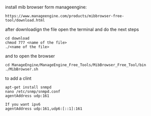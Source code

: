 install mib browser form manageengine:
```
https://www.manageengine.com/products/mibbrowser-free-tool/download.html
```
after downloadign the file open the terminal and do the next steps 
```
cd download 
chmod 777 <name of the file>
./<name of the file>
```

and to open the browser 

```
cd ManageEngine/ManageEngine_Free_Tools/MibBrowser_Free_Tool/bin
./MibBrowser.sh 
```


to add a clint 

```
apt-get install snmpd
nano /etc/snmp/snmpd.conf
agentAddress udp:161

If you want ipv6
agentAddress udp:161,udp6:[::1]:161
```
